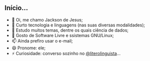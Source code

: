 ## Início...

- 👋 Oi, me chamo Jackson de Jesus;
- 👀 Curto tecnologia e linguagens (nas suas diversas modalidades);
- 🌱 Estudo muitos temas, dentre os quais ciência de dados;
- 💞️ Gosto de Software Livre e ssistemas GNU/Linux;
- 📫 Ainda prefiro usar o e-mail;
- 😄 Pronome: ele;
- ⚡ Curiosidade: converso sozinho no [@literolinguista](https://literolinguista.gitlab.io)...
